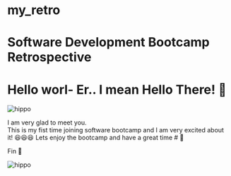 # my_retro

# Software Development Bootcamp Retrospective
# Hello worl- Er.. I mean Hello There! 🐳

![hippo]([https://giphy.com/gifs/whale-FaKV1cVKlVRxC](https://media.giphy.com/media/v1.Y2lkPTc5MGI3NjExdWl0bXk5N3dhaHN2NHlpZDQwa2R2M28xdWRoenJvb2htazVlaTVhcyZlcD12MV9naWZzX3NlYXJjaCZjdD1n/FaKV1cVKlVRxC/giphy.gif))

I am very glad to meet you.<br>
This is my fist time joining software bootcamp and I am very excited about it! 😆😆😆
Lets enjoy the bootcamp and have a great time # 🌱

Fin 🐋 

![hippo](https://media1.tenor.com/m/QWZAInP_zn4AAAAC/the-breakfast-club-brian-johnson.gif)
